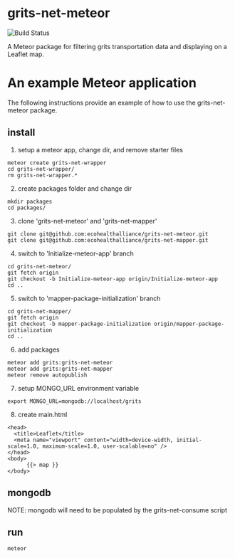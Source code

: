 # grits-net-meteor
![Build Status](https://circleci.com/gh/ecohealthalliance/grits-net-meteor.svg?style=shield&circle-token=0bb5a68a6c2ff8aea6f0ae0c324a738362198f10)

A Meteor package for filtering grits transportation data and displaying on 
a Leaflet map.

# An example Meteor application

The following instructions provide an example of how to use the grits-net-meteor package.

## install
1. setup a meteor app, change dir, and remove starter files

  ```
  meteor create grits-net-wrapper
  cd grits-net-wrapper/
  rm grits-net-wrapper.*
  ```

2. create packages folder and change dir

  ``` 
  mkdir packages
  cd packages/
  ```

3. clone 'grits-net-meteor' and 'grits-net-mapper'

  ```
  git clone git@github.com:ecohealthalliance/grits-net-meteor.git
  git clone git@github.com:ecohealthalliance/grits-net-mapper.git
  ```

4. switch to 'Initialize-meteor-app' branch

  ```
  cd grits-net-meteor/
  git fetch origin
  git checkout -b Initialize-meteor-app origin/Initialize-meteor-app
  cd ..
  ```
  
5. switch to 'mapper-package-initialization' branch
  
  ```
  cd grits-net-mapper/
  git fetch origin
  git checkout -b mapper-package-initialization origin/mapper-package-initialization
  cd ..
  ```

6. add packages

  ```
  meteor add grits:grits-net-meteor
  meteor add grits:grits-net-mapper
  meteor remove autopublish
  ```
  
7. setup MONGO_URL environment variable

  ```
  export MONGO_URL=mongodb://localhost/grits
  ```

8. create main.html

  ```
  <head>
    <title>Leaflet</title>
    <meta name="viewport" content="width=device-width, initial-scale=1.0, maximum-scale=1.0, user-scalable=no" /> 
  </head>
  <body>
    	{{> map }}    
  </body>
  ```

## mongodb

NOTE: mongodb will need to be populated by the grits-net-consume script

## run
  
  ``` 
  meteor
  ```

